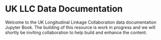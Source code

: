 # UK LLC Data Documentation
Welcome to the UK Longitudinal Linkage Collaboration data documentation Jupyter Book. The building of this resource is work in progress and we will shortly be inviting collaboration to help build and enhance the content.
